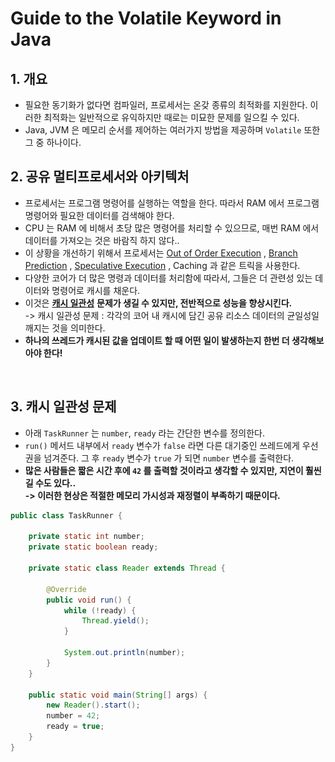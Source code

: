 # Guide to the Volatile Keyword in Java

## 1. 개요&#x20;

* 필요한 동기화가 없다면 컴파일러, 프로세서는 온갖 종류의 최적화를 지원한다. 이러한 최적화는 일반적으로 유익하지만 때로는 미묘한 문제를 일으킬 수 있다.&#x20;
* Java, JVM 은 메모리 순서를 제어하는 여러가지 방법을 제공하며 `Volatile` 또한 그 중 하나이다.&#x20;

## 2. 공유 멀티프로세서와 아키텍처&#x20;

* 프로세서는 프로그램 명령어를 실행하는 역할을 한다. 따라서 RAM 에서 프로그램 명령어와 필요한 데이터를 검색해야 한다.&#x20;
* CPU 는 RAM 에 비해서 초당 많은 명령어를 처리할 수 있으므로, 매번 RAM 에서 데이터를 가져오는 것은 바람직 하지 않다..&#x20;
* 이 상황을 개선하기 위해서 프로세서는 [Out of Order Execution](https://en.wikipedia.org/wiki/Out-of-order\_execution) , [Branch Prediction](https://en.wikipedia.org/wiki/Branch\_predictor) , [Speculative Execution](https://en.wikipedia.org/wiki/Speculative\_execution) , Caching 과 같은 트릭을 사용한다.&#x20;
* 다양한 코어가 더 많은 명령과 데이터를 처리함에 따라서, 그들은 더 관련성 있는 데이터와 명령어로 캐시를 채운다.&#x20;
* 이것은 [**캐시 일관성**](https://en.wikipedia.org/wiki/Cache\_coherence) **문제가 생길 수 있지만, 전반적으로 성능을 향상시킨다.** \
  \-> 캐시 일관성 문제 : 각각의 코어 내 캐시에 담긴 공유 리소스 데이터의 균일성일 깨지는 것을 의미한다.&#x20;
* **하나의 쓰레드가 캐시된 값을 업데이트 할 때 어떤 일이 발생하는지 한번 더 생각해보아야 한다!**

<figure><img src="../../../../../../.gitbook/assets/스크린샷 2024-10-03 17.32.57.png" alt="" width="563"><figcaption></figcaption></figure>

## 3. 캐시 일관성 문제&#x20;

* 아래 `TaskRunner` 는 `number`, `ready` 라는 간단한 변수를 정의한다.&#x20;
* `run()` 메서드 내부에서 `ready` 변수가 `false` 라면 다른 대기중인 쓰레드에게 우선권을 넘겨준다. 그 후 `ready` 변수가 `true` 가 되면 `number` 변수를 출력한다.&#x20;
* **많은 사람들은 짧은 시간 후에 `42` 를 출력할 것이라고 생각할 수 있지만, 지연이 훨씬 길 수도 있다..** \
  **-> 이러한 현상은 적절한 메모리 가시성과 재정렬이 부족하기 때문이다.**&#x20;

```java
public class TaskRunner {

    private static int number;
    private static boolean ready;

    private static class Reader extends Thread {

        @Override
        public void run() {
            while (!ready) {
                Thread.yield();
            }

            System.out.println(number);
        }
    }

    public static void main(String[] args) {
        new Reader().start();
        number = 42;
        ready = true;
    }
}
```

